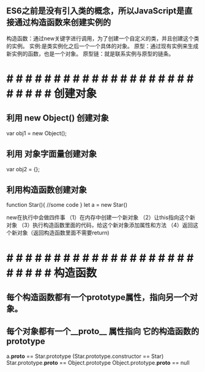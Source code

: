 ##  ES6之前是没有引入类的概念，所以JavaScript是直接通过构造函数来创建实例的
构造函数：通过new关键字进行调用，为了创建一个自定义的类，并且创建这个类的实例。
实例:是类实例化之后一个一个具体的对象。
原型：通过现有实例来生成新实例的函数，也是一个对象。
原型链：就是联系实例与原型的链条。

# # # # # # # # # # # # # # # # # # # # # # # # # # 创建对象
## 利用 new Object() 创建对象
var obj1 = new Object();

## 利用 对象字面量创建对象
  var obj2 = {};

## 利用构造函数创建对象
function Star(){
 //some code
}
let a = new Star()

new在执行中会做四件事
（1）在内存中创建一个新对象
（2）让this指向这个新对象
（3）执行构造函数里面的代码，给这个新对象添加属性和方法
（4）返回这个新对象（返回构造函数里面不需要return)

# # # # # # # # # # # # # # # # # # # # # # # # # #  构造函数
## 每个构造函数都有一个prototype属性，指向另一个对象。
## 每个对象都有一个__proto__  属性指向 它的构造函数的prototype
a.__proto__ == Star.prototype                    (Star.prototype.constructor == Star)
Star.prototype.__proto__ == Object.prototype
Object.prototype.__proto__ == null
